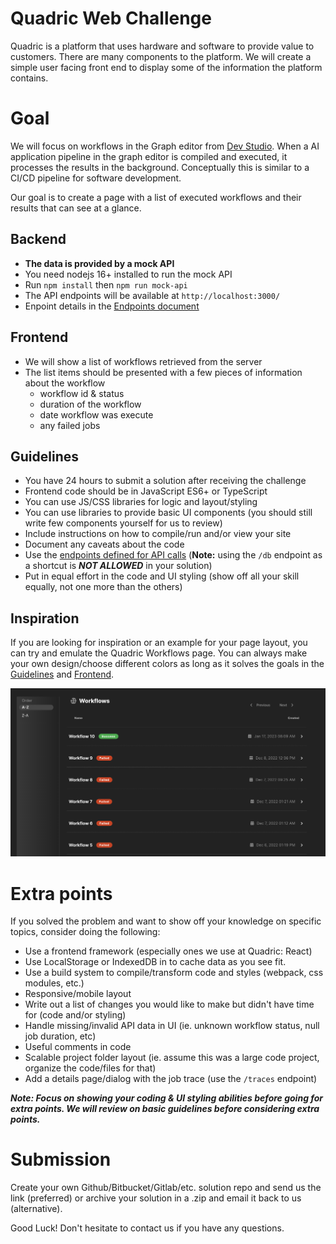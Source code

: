 Quadric Web Challenge
=====================

Quadric is a platform that uses hardware and software to provide value to customers. There are many components to the platform. We will create a simple user facing front end to display some of the information the platform contains.

# Goal
We will focus on workflows in the Graph editor from [Dev Studio](https://www.quadric.io/studio). When a AI application pipeline in the graph editor is compiled and executed, it processes the results in the background. Conceptually this is similar to a CI/CD pipeline for software development.

Our goal is to create a page with a list of executed workflows and their results that can see at a glance.

## Backend
- **The data is provided by a mock API**
- You need nodejs 16+ installed to run the mock API
- Run `npm install` then `npm run mock-api`
- The API endpoints will be available at `http://localhost:3000/`
- Enpoint details in the [Endpoints document](/ENDPOINTS.md)

## Frontend
- We will show a list of workflows retrieved from the server
- The list items should be presented with a few pieces of information about the workflow
  - workflow id & status
  - duration of the workflow
  - date workflow was execute
  - any failed jobs

## Guidelines
- You have 24 hours to submit a solution after receiving the challenge
- Frontend code should be in JavaScript ES6+ or TypeScript
- You can use JS/CSS libraries for logic and layout/styling
- You can use libraries to provide basic UI components (you should still write few components yourself for us to review)
- Include instructions on how to compile/run and/or view your site
- Document any caveats about the code
- Use the [endpoints defined for API calls](/ENDPOINTS.md) (**Note:** using the `/db` endpoint as a shortcut is ***NOT ALLOWED*** in your solution)
- Put in equal effort in the code and UI styling (show off all your skill equally, not one more than the others)

## Inspiration
If you are looking for inspiration or an example for your page layout, you can try and emulate the
Quadric Workflows page. You can always make your own design/choose different colors as long as it solves the goals in the [Guidelines](#guidelines) and [Frontend](#frontend).

![Screenshot](/screenshots/quadric_workflows.png?raw=true "Inspiration Screenshot")
# Extra points
If you solved the problem and want to show off your knowledge on specific topics, consider doing the following:

- Use a frontend framework (especially ones we use at Quadric: React)
- Use LocalStorage or IndexedDB in to cache data as you see fit.
- Use a build system to compile/transform code and styles (webpack, css modules, etc.)
- Responsive/mobile layout
- Write out a list of changes you would like to make but didn't have time for (code and/or styling)
- Handle missing/invalid API data in UI (ie. unknown workflow status, null job duration, etc)
- Useful comments in code
- Scalable project folder layout (ie. assume this was a large code project, organize the code/files for that)
- Add a details page/dialog with the job trace (use the `/traces` endpoint)

***Note: Focus on showing your coding & UI styling abilities before going for extra points.
We will review on basic guidelines before considering extra points.***

# Submission
Create your own Github/Bitbucket/Gitlab/etc. solution repo and send us the link (preferred)
or archive your solution in a .zip and email it back to us (alternative).

Good Luck!
Don't hesitate to contact us if you have any questions.